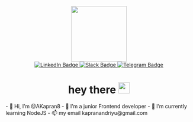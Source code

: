 <div align="center"> 
  <div id="header" >
    <img src="https://media.giphy.com/media/bGgsc5mWoryfgKBx1u/giphy.gif" width="150"/>
  </div>
  <div id="badges">
    <a href="https://www.linkedin.com/in/akapran8/?locale=en_US">
      <img src="https://img.shields.io/badge/LinkedIn-blue?style=for-the-badge&logo=linkedin&logoColor=white" alt="LinkedIn Badge"/>
    </a>
    <a href="https://join.slack.com/t/wlyapa-workspace/shared_invite/zt-1wo7yodpt-tJlkMeciSLGIIYlaRs6fBA">
      <img src="https://img.shields.io/badge/Slack-blueviolet?style=for-the-badge&logo=slack&logoColor=white" alt="Slack Badge"/>
    </a>
    <a href="https://t.me/prostoWlyapa">
      <img src="https://img.shields.io/badge/Telegram-blue?style=for-the-badge&logo=telegram&logoColor=white" alt="Telegram Badge"/>
    </a>
  </div>
  <img src="https://komarev.com/ghpvc/?username=AKapran8&style=flat-square&color=blue" alt=""/>
  <h1>
    hey there
    <img src="https://media.giphy.com/media/hvRJCLFzcasrR4ia7z/giphy.gif" width="30px"/>
  </h1>
</div>
- 👋 Hi, I’m @AKapran8  
- 👀 I’m a junior Frontend developer  
- 🌱 I’m currently learning NodeJS  
- 📫 my email kapranandriyu@gmail.com  

